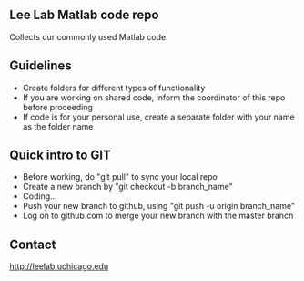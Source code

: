 ## Lee Lab Matlab code repo
Collects our commonly used Matlab code.

## Guidelines
* Create folders for different types of functionality
* If you are working on shared code, inform the coordinator of this repo before proceeding
* If code is for your personal use, create a separate folder with your name as the folder name

## Quick intro to GIT
* Before working, do "git pull" to sync your local repo
* Create a new branch by "git checkout -b branch_name"
* Coding...
* Push your new branch to github, using "git push -u origin branch_name"
* Log on to github.com to merge your new branch with the master branch

## Contact
http://leelab.uchicago.edu
